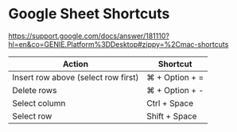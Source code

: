 # Google Sheet Shortcuts
https://support.google.com/docs/answer/181110?hl=en&co=GENIE.Platform%3DDesktop#zippy=%2Cmac-shortcuts

| Action                              | Shortcut         |
| ----------------------------------- | ---------------- |
| Insert row above (select row first) | ⌘ + Option + =   |
| Delete rows  |	⌘ + Option + - |
| Select column                       | Ctrl + Space     |
| Select row                          | Shift + Space    |
